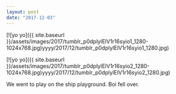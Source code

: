 ```yaml
---
layout: post
date: "2017-12-03"
---
```


[![yo yo]({{ site.baseurl }}/assets/images/2017/tumblr_p0dplylElV1r16syio1_1280-1024x768.jpg)yyyy/2017/12/tumblr_p0dplylElV1r16syio1_1280.jpg)

[![yo yo]({{ site.baseurl }}/assets/images/2017/tumblr_p0dplylElV1r16syio2_1280-1024x768.jpg)yyyy/2017/12/tumblr_p0dplylElV1r16syio2_1280.jpg)

We went to play on the ship playground. Boi fell over.
